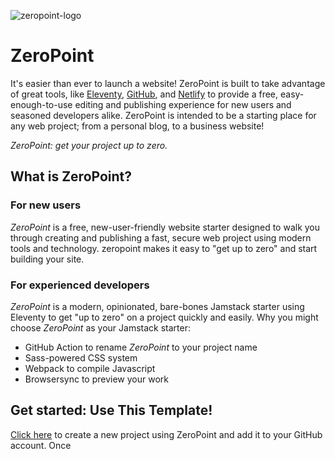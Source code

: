 ![zeropoint-logo](https://user-images.githubusercontent.com/2457670/136286979-a5e2d90b-518e-4ce5-a50c-6696add0f302.png)

# ZeroPoint
It's easier than ever to launch a website! ZeroPoint is built to take advantage of great tools, like [Eleventy](https://www.11ty.dev), [GitHub](https://github.com), and [Netlify](https://netlify.com) to provide a free, easy-enough-to-use editing and publishing experience for new users and seasoned developers alike. ZeroPoint is intended to be a starting place for any web project; from a personal blog, to a business website!

_ZeroPoint: get your project up to zero._

## What is ZeroPoint?
### For new users
_ZeroPoint_ is a free, new-user-friendly website starter designed to walk you through creating and publishing a fast, secure web project using modern tools and technology. zeropoint makes it easy to "get up to zero" and start building your site.

### For experienced developers
_ZeroPoint_ is a modern, opinionated, bare-bones Jamstack starter using Eleventy to get "up to zero" on a project quickly and easily.
Why you might choose _ZeroPoint_ as your Jamstack starter:
* GitHub Action to rename _ZeroPoint_ to your project name
* Sass-powered CSS system
* Webpack to compile Javascript
* Browsersync to preview your work

 ## Get started: Use This Template!
[Click here](https://github.com/MWDelaney/ZeroPoint/generate) to create a new project using ZeroPoint and add it to your GitHub account. Once 
